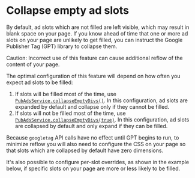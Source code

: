 # Collapse empty ad slots

By default, ad slots which are not filled are left visible, which may result in
blank space on your page. If you know ahead of time that one or more ad slots on
your page are unlikely to get filled, you can instruct the Google Publisher Tag
(GPT) library to collapse them.

Caution: Incorrect use of this feature can cause additional reflow of the
content of your page.

The optimal configuration of this feature will depend on how often you expect
ad slots to be filled:

1. If slots will be filled most of the time, use
   [`PubAdsService.collapseEmptyDivs()`][ref_doc_collapseemptydivs]. In this
   configuration, ad slots are expanded by default and collapse only if they
   cannot be filled.
2. If slots will not be filled most of the time, use
   [`PubAdsService.collapseEmptyDivs(true)`][ref_doc_collapseemptydivs]. In this
   configuration, ad slots are collapsed by default and only expand if they can
   be filled.

Because `googletag` API calls have no effect until GPT begins to run, to
minimize reflow you will also need to configure the CSS on your page so that
slots which are collapsed by default have zero dimensions.

It's also possible to configure per-slot overrides, as shown in the example
below, if specific slots on your page are more or less likely to be filled.



[ref_doc_collapseemptydivs]: https://developers.google.com/publisher-tag/reference#googletag.PubAdsService_collapseEmptyDivs
